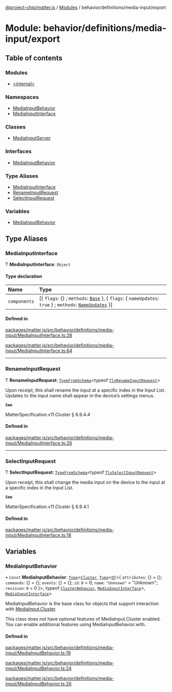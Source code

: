 [@project-chip/matter.js](../README.md) / [Modules](../modules.md) / behavior/definitions/media-input/export

# Module: behavior/definitions/media-input/export

## Table of contents

### Modules

- [\<internal\>](behavior_definitions_media_input_export._internal_.md)

### Namespaces

- [MediaInputBehavior](behavior_definitions_media_input_export.MediaInputBehavior.md)
- [MediaInputInterface](behavior_definitions_media_input_export.MediaInputInterface.md)

### Classes

- [MediaInputServer](../classes/behavior_definitions_media_input_export.MediaInputServer.md)

### Interfaces

- [MediaInputBehavior](../interfaces/behavior_definitions_media_input_export.MediaInputBehavior-1.md)

### Type Aliases

- [MediaInputInterface](behavior_definitions_media_input_export.md#mediainputinterface)
- [RenameInputRequest](behavior_definitions_media_input_export.md#renameinputrequest)
- [SelectInputRequest](behavior_definitions_media_input_export.md#selectinputrequest)

### Variables

- [MediaInputBehavior](behavior_definitions_media_input_export.md#mediainputbehavior)

## Type Aliases

### MediaInputInterface

Ƭ **MediaInputInterface**: `Object`

#### Type declaration

| Name | Type |
| :------ | :------ |
| `components` | [\{ `flags`: {} ; `methods`: [`Base`](../interfaces/behavior_definitions_media_input_export.MediaInputInterface.Base.md)  }, \{ `flags`: \{ `nameUpdates`: ``true``  } ; `methods`: [`NameUpdates`](../interfaces/behavior_definitions_media_input_export.MediaInputInterface.NameUpdates.md)  }] |

#### Defined in

[packages/matter.js/src/behavior/definitions/media-input/MediaInputInterface.ts:28](https://github.com/project-chip/matter.js/blob/0c058ae17fdba4c0b89b8b13c309011d51782299/packages/matter.js/src/behavior/definitions/media-input/MediaInputInterface.ts#L28)

[packages/matter.js/src/behavior/definitions/media-input/MediaInputInterface.ts:64](https://github.com/project-chip/matter.js/blob/0c058ae17fdba4c0b89b8b13c309011d51782299/packages/matter.js/src/behavior/definitions/media-input/MediaInputInterface.ts#L64)

___

### RenameInputRequest

Ƭ **RenameInputRequest**: [`TypeFromSchema`](tlv_export.md#typefromschema)\<typeof [`TlvRenameInputRequest`](cluster_export.MediaInput.md#tlvrenameinputrequest)\>

Upon receipt, this shall rename the input at a specific index in the Input List. Updates to the input name shall
appear in the device’s settings menus.

**`See`**

MatterSpecification.v11.Cluster § 6.9.4.4

#### Defined in

[packages/matter.js/src/behavior/definitions/media-input/MediaInputInterface.ts:26](https://github.com/project-chip/matter.js/blob/0c058ae17fdba4c0b89b8b13c309011d51782299/packages/matter.js/src/behavior/definitions/media-input/MediaInputInterface.ts#L26)

___

### SelectInputRequest

Ƭ **SelectInputRequest**: [`TypeFromSchema`](tlv_export.md#typefromschema)\<typeof [`TlvSelectInputRequest`](cluster_export.MediaInput.md#tlvselectinputrequest)\>

Upon receipt, this shall change the media input on the device to the input at a specific index in the Input List.

**`See`**

MatterSpecification.v11.Cluster § 6.9.4.1

#### Defined in

[packages/matter.js/src/behavior/definitions/media-input/MediaInputInterface.ts:18](https://github.com/project-chip/matter.js/blob/0c058ae17fdba4c0b89b8b13c309011d51782299/packages/matter.js/src/behavior/definitions/media-input/MediaInputInterface.ts#L18)

## Variables

### MediaInputBehavior

• `Const` **MediaInputBehavior**: [`Type`](../interfaces/behavior_cluster_export.ClusterBehavior.Type.md)\<[`Cluster`](../interfaces/cluster_export.MediaInput.Cluster.md), [`Type`](../interfaces/behavior_cluster_export.ClusterBehavior.Type.md)\<[`Of`](../interfaces/cluster_export.ClusterType.Of.md)\<\{ `attributes`: {} = \{}; `commands`: {} = \{}; `events`: {} = \{}; `id`: ``0`` = 0; `name`: ``"Unknown"`` = "Unknown"; `revision`: ``0`` = 0 }\>, typeof [`ClusterBehavior`](behavior_cluster_export.ClusterBehavior.md), [`MediaInputInterface`](behavior_definitions_media_input_export.md#mediainputinterface)\>, [`MediaInputInterface`](behavior_definitions_media_input_export.md#mediainputinterface)\>

MediaInputBehavior is the base class for objects that support interaction with [MediaInput.Cluster](cluster_export.MediaInput.md#cluster).

This class does not have optional features of MediaInput.Cluster enabled. You can enable additional features using
MediaInputBehavior.with.

#### Defined in

[packages/matter.js/src/behavior/definitions/media-input/MediaInputBehavior.ts:19](https://github.com/project-chip/matter.js/blob/0c058ae17fdba4c0b89b8b13c309011d51782299/packages/matter.js/src/behavior/definitions/media-input/MediaInputBehavior.ts#L19)

[packages/matter.js/src/behavior/definitions/media-input/MediaInputBehavior.ts:24](https://github.com/project-chip/matter.js/blob/0c058ae17fdba4c0b89b8b13c309011d51782299/packages/matter.js/src/behavior/definitions/media-input/MediaInputBehavior.ts#L24)

[packages/matter.js/src/behavior/definitions/media-input/MediaInputBehavior.ts:26](https://github.com/project-chip/matter.js/blob/0c058ae17fdba4c0b89b8b13c309011d51782299/packages/matter.js/src/behavior/definitions/media-input/MediaInputBehavior.ts#L26)
